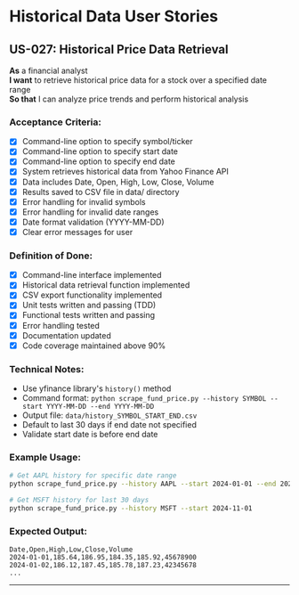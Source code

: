 # Historical Data User Stories

## US-027: Historical Price Data Retrieval

**As** a financial analyst  
**I want** to retrieve historical price data for a stock over a specified date range  
**So that** I can analyze price trends and perform historical analysis

### Acceptance Criteria:
- [x] Command-line option to specify symbol/ticker
- [x] Command-line option to specify start date
- [x] Command-line option to specify end date
- [x] System retrieves historical data from Yahoo Finance API
- [x] Data includes Date, Open, High, Low, Close, Volume
- [x] Results saved to CSV file in data/ directory
- [x] Error handling for invalid symbols
- [x] Error handling for invalid date ranges
- [x] Date format validation (YYYY-MM-DD)
- [x] Clear error messages for user

### Definition of Done:
- [x] Command-line interface implemented
- [x] Historical data retrieval function implemented
- [x] CSV export functionality implemented
- [x] Unit tests written and passing (TDD)
- [x] Functional tests written and passing
- [x] Error handling tested
- [x] Documentation updated
- [x] Code coverage maintained above 90%

### Technical Notes:
- Use yfinance library's `history()` method
- Command format: `python scrape_fund_price.py --history SYMBOL --start YYYY-MM-DD --end YYYY-MM-DD`
- Output file: `data/history_SYMBOL_START_END.csv`
- Default to last 30 days if end date not specified
- Validate start date is before end date

### Example Usage:
```bash
# Get AAPL history for specific date range
python scrape_fund_price.py --history AAPL --start 2024-01-01 --end 2024-12-31

# Get MSFT history for last 30 days
python scrape_fund_price.py --history MSFT --start 2024-11-01
```

### Expected Output:
```csv
Date,Open,High,Low,Close,Volume
2024-01-01,185.64,186.95,184.35,185.92,45678900
2024-01-02,186.12,187.45,185.78,187.23,42345678
...
```

---
